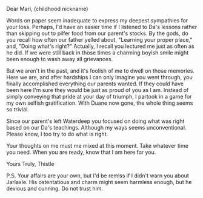 
Dear Mari, (childhood nickname)

Words on paper seem inadequate to express my deepest sympathies for your loss.  Perhaps, I'd have an easier time if I listened to Da's lessons rather than skipping out to pilfer food from our parent's stocks.  By the gods, do you recall how often our father yelled about, "Learning your proper place," and, "Doing what's right?" Actually, I recall you lectured me just as often as he did.  If we were still back in those times a charming boyish smile might been enough to wash away all grievances.

But we aren't in the past, and it's foolish of me to dwell on those memories. Here we are, and after hardships I can only imagine you went through, you finally accomplished everything our parents wanted. If they could have been here I'm sure they would be just as proud of you as I am.  Instead of simply conveying that pride at your day of triumph, I partook in a game for my own selfish gratification.  With Duane now gone, the whole thing seems so trivial.

Since our parent's left Waterdeep you focused on doing what was right based on our Da's teachings. Although my ways seems unconventional. Please know, I too try to do what is right.

Your thoughts on me must me mixed at this moment. Take whatever time you need. When you are ready, know that I am here for you.

Yours Truly,
Thistle

P.S. Your affairs are your own, but I'd be remiss if I didn't warn you about Jarlaxle.  His ostentatious and charm might seem harmless enough, but he devious and cunning. Do not trust him.